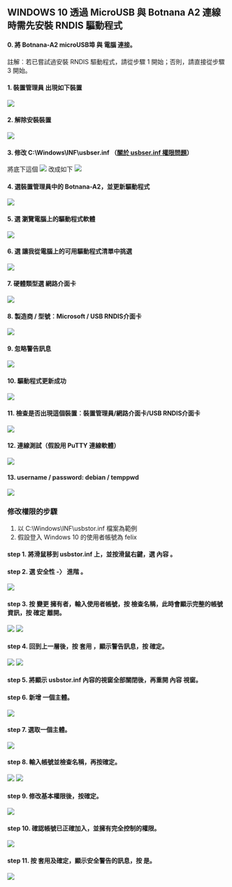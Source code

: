## WINDOWS 10 透過 MicroUSB 與 Botnana A2 連線時需先安裝 RNDIS 驅動程式

#### 0. 將 Botnana-A2 microUSB埠 與 電腦 連接。
註解︰若已嘗試過安裝 RNDIS 驅動程式，請從步驟 1 開始；否則，請直接從步驟 3 開始。


#### 1. 裝置管理員 出現如下裝置
![](./win10_1_com_port.png)

#### 2. 解除安裝裝置
![](./win10_2_remove_com_device.png)


#### 3. 修改 C:\Windows\INF\usbser.inf （[關於 usbser.inf 權限問題](#permission)）
將底下這個 
![](./win10_3_modify_usbser_inf.png)
改成如下
![](./win10_4_mark_usbser_inf_com_port.png)

#### 4. 選裝置管理員中的  Botnana-A2，並更新驅動程式
![](./win10_5_upgrade_drive.png)


#### 5. 選 瀏覽電腦上的驅動程式軟體
![](./win10_6_browse_drive.png)

#### 6. 選 讓我從電腦上的可用驅動程式清單中挑選
![](./win10_7_choose_drive.png)

#### 7. 硬體類型選 網路介面卡
![](./win10_8_select_network_interface.png)

#### 8. 製造商 / 型號︰Microsoft / USB RNDIS介面卡
![](./win10_9_select_rndis_drive.png)

#### 9. 忽略警告訊息
![](./win10_10_ignore_warning.png)

#### 10. 驅動程式更新成功
![](./win10_11_install_rndis_ok.png)

#### 11. 檢查是否出現這個裝置︰裝置管理員/網路介面卡/USB RNDIS介面卡
![](./win10_12_got_usb_rndis_interface.png)

#### 12. 連線測試（假設用 PuTTY 連線軟體）
![](./win10_13_connect_by_ssh.png)

#### 13. username / password: debian / temppwd
![](./win10_14_login.png)


### 修改權限的步驟<a id="permission"></a> ###
1. 以 C:\Windows\INF\usbstor.inf 檔案為範例
2. 假設登入 Windows 10 的使用者帳號為 felix

#### step 1. 將滑鼠移到 usbstor.inf 上，並按滑鼠右鍵，選 內容 。
#### step 2. 選 安全性 -〉 進階 。
![](./win10_15_mod_permission_0.png)

#### step 3. 按 變更 擁有者，輸入使用者帳號，按 檢查名稱，此時會顯示完整的帳號資訊，按 確定 離開。
![](./win10_15_mod_permission_1.png)
![](./win10_15_mod_permission_2.png)

#### step 4. 回到上一層後，按 套用 ，顯示警告訊息，按 確定。
![](./win10_15_mod_permission_3.png)
![](./win10_15_mod_permission_4.png)

#### step 5. 將顯示 usbstor.inf 內容的視窗全部關閉後，再重開 內容 視窗。

#### step 6. 新增 一個主體。
![](./win10_15_mod_permission_5.png)

#### step 7. 選取一個主體。
![](./win10_15_mod_permission_6.png)

#### step 8. 輸入帳號並檢查名稱，再按確定。
![](./win10_15_mod_permission_7.png)
![](./win10_15_mod_permission_8.png)

#### step 9. 修改基本權限後，按確定。
![](./win10_15_mod_permission_9.png)

#### step 10. 確認帳號已正確加入，並擁有完全控制的權限。
![](./win10_15_mod_permission_10.png)

#### step 11. 按 套用及確定，顯示安全警告的訊息，按 是。
![](./win10_15_mod_permission_11.png)
